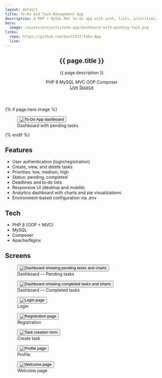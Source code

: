 ```yaml
---
layout: default
title: To‑Do and Task Management App
description: A PHP + MySQL MVC to‑do app with auth, lists, priorities, deadlines, and analytics.
hero:
  image: /assets/projects/todo-app/dashboard-with-pending-task.png
links:
  repo: https://github.com/max31337/ToDo-App
  live:
---
```


<section class="space-y-10">
  <header class="space-y-4">
    <div>
      <h1 class="text-3xl font-semibold tracking-tight">{{ page.title }}</h1>
      <p class="text-muted-foreground max-w-2xl">{{ page.description }}</p>
    </div>
    <div class="flex flex-wrap items-center gap-2 text-[11px]">
      <span class="rounded-full border border-border px-2 py-0.5 bg-secondary/40">PHP 8</span>
      <span class="rounded-full border border-border px-2 py-0.5 bg-secondary/40">MySQL</span>
      <span class="rounded-full border border-border px-2 py-0.5 bg-secondary/40">MVC</span>
      <span class="rounded-full border border-border px-2 py-0.5 bg-secondary/40">OOP</span>
      <span class="rounded-full border border-border px-2 py-0.5 bg-secondary/40">Composer</span>
    </div>
    <div class="flex gap-3 text-xs">
      <a class="rounded-md border border-border px-3 py-1 hover:bg-secondary {% unless page.links.live %}pointer-events-none opacity-50{% endunless %}" href="{{ page.links.live }}">Live</a>
      <a class="rounded-md border border-border px-3 py-1 hover:bg-secondary" href="{{ page.links.repo }}" target="_blank" rel="noopener">Source</a>
    </div>
  </header>

  {% if page.hero.image %}
  <figure class="rounded-lg border border-border overflow-hidden">
    <button type="button" class="project-img-btn" data-img="{{ page.hero.image | relative_url }}" aria-label="View image">
      <img class="w-full" src="{{ page.hero.image | relative_url }}" alt="To‑Do App dashboard" />
    </button>
    <figcaption class="px-4 py-2 text-xs text-muted-foreground border-t border-border">Dashboard with pending tasks</figcaption>
  </figure>
  {% endif %}

  <div class="grid gap-6 md:grid-cols-2">
    <article class="rounded-lg border border-border p-4">
      <h2 class="font-medium mb-2">Features</h2>
      <ul class="list-disc pl-5 text-sm space-y-1 text-muted-foreground">
        <li>User authentication (login/registration)</li>
        <li>Create, view, and delete tasks</li>
        <li>Priorities: low, medium, high</li>
        <li>Status: pending, completed</li>
        <li>Deadlines and to‑do lists</li>
        <li>Responsive UI (desktop and mobile)</li>
        <li>Analytics dashboard with charts and pie visualizations</li>
        <li>Environment-based configuration via .env</li>
      </ul>
    </article>
    <article class="rounded-lg border border-border p-4">
      <h2 class="font-medium mb-2">Tech</h2>
      <ul class="list-disc pl-5 text-sm space-y-1 text-muted-foreground">
        <li>PHP 8 (OOP + MVC)</li>
        <li>MySQL</li>
        <li>Composer</li>
        <li>Apache/Nginx</li>
      </ul>
    </article>
  </div>

  <div class="space-y-3">
    <h2 class="font-medium">Screens</h2>
    <div class="grid gap-4 md:grid-cols-2">
      <figure class="rounded-lg border border-border overflow-hidden">
        <button type="button" class="project-img-btn" data-img="{{ '/assets/projects/todo-app/dashboard-with-pending-task.png' | relative_url }}" aria-label="View image">
          <img class="w-full" src="{{ '/assets/projects/todo-app/dashboard-with-pending-task.png' | relative_url }}" alt="Dashboard showing pending tasks and charts" />
        </button>
        <figcaption class="px-4 py-2 text-xs text-muted-foreground border-t border-border">Dashboard — Pending tasks</figcaption>
      </figure>
      <figure class="rounded-lg border border-border overflow-hidden">
        <button type="button" class="project-img-btn" data-img="{{ '/assets/projects/todo-app/dashboard-with-completed-task.png' | relative_url }}" aria-label="View image">
          <img class="w-full" src="{{ '/assets/projects/todo-app/dashboard-with-completed-task.png' | relative_url }}" alt="Dashboard showing completed tasks and charts" />
        </button>
        <figcaption class="px-4 py-2 text-xs text-muted-foreground border-t border-border">Dashboard — Completed tasks</figcaption>
      </figure>
      <figure class="rounded-lg border border-border overflow-hidden">
        <button type="button" class="project-img-btn" data-img="{{ '/assets/projects/todo-app/login-page.png' | relative_url }}" aria-label="View image">
          <img class="w-full" src="{{ '/assets/projects/todo-app/login-page.png' | relative_url }}" alt="Login page" />
        </button>
        <figcaption class="px-4 py-2 text-xs text-muted-foreground border-t border-border">Login</figcaption>
      </figure>
      <figure class="rounded-lg border border-border overflow-hidden">
        <button type="button" class="project-img-btn" data-img="{{ '/assets/projects/todo-app/registration-page.png' | relative_url }}" aria-label="View image">
          <img class="w-full" src="{{ '/assets/projects/todo-app/registration-page.png' | relative_url }}" alt="Registration page" />
        </button>
        <figcaption class="px-4 py-2 text-xs text-muted-foreground border-t border-border">Registration</figcaption>
      </figure>
      <figure class="rounded-lg border border-border overflow-hidden">
        <button type="button" class="project-img-btn" data-img="{{ '/assets/projects/todo-app/task-creation-form.png' | relative_url }}" aria-label="View image">
          <img class="w-full" src="{{ '/assets/projects/todo-app/task-creation-form.png' | relative_url }}" alt="Task creation form" />
        </button>
        <figcaption class="px-4 py-2 text-xs text-muted-foreground border-t border-border">Create task</figcaption>
      </figure>
      <figure class="rounded-lg border border-border overflow-hidden">
        <button type="button" class="project-img-btn" data-img="{{ '/assets/projects/todo-app/profile-page.png' | relative_url }}" aria-label="View image">
          <img class="w-full" src="{{ '/assets/projects/todo-app/profile-page.png' | relative_url }}" alt="Profile page" />
        </button>
        <figcaption class="px-4 py-2 text-xs text-muted-foreground border-t border-border">Profile</figcaption>
      </figure>
      <figure class="rounded-lg border border-border overflow-hidden md:col-span-2">
        <button type="button" class="project-img-btn" data-img="{{ '/assets/projects/todo-app/welcome-page.png' | relative_url }}" aria-label="View image">
          <img class="w-full" src="{{ '/assets/projects/todo-app/welcome-page.png' | relative_url }}" alt="Welcome page" />
        </button>
        <figcaption class="px-4 py-2 text-xs text-muted-foreground border-t border-border">Welcome page</figcaption>
      </figure>
    </div>
  </div>
</section>
